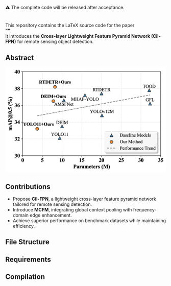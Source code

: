 ⚠️ The complete code will be released after acceptance.

# 

This repository contains the LaTeX source code for the paper  
**""**.  
It introduces the **Cross-layer Lightweight Feature Pyramid Network (Cil-FPN)** for remote sensing object detection.

## Abstract

![Cil-FPN Architecture](images5.png)
## Contributions

- Propose **Cil-FPN**, a lightweight cross-layer feature pyramid network tailored for remote sensing detection.  
- Introduce **MCFM**, integrating global context pooling with frequency-domain edge enhancement.  
- Achieve superior performance on benchmark datasets while maintaining efficiency.  

## File Structure


## Requirements


## Compilation


